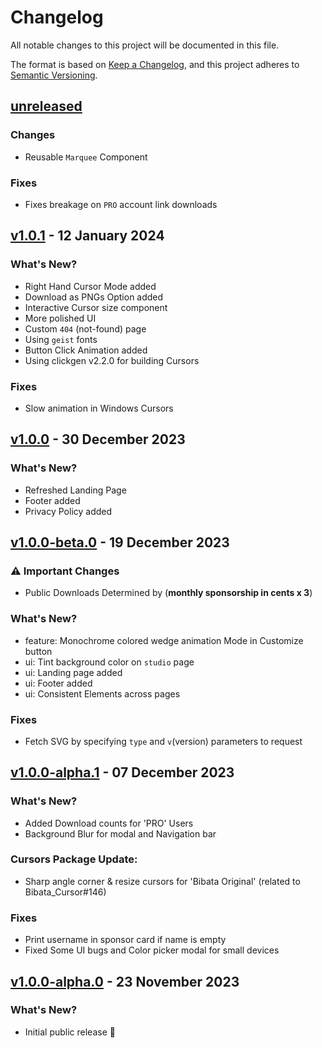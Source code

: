 # Changelog

All notable changes to this project will be documented in this file.

The format is based on [Keep a Changelog](https://keepachangelog.com/en/1.0.0/),
and this project adheres to [Semantic Versioning](https://semver.org/spec/v2.0.0.html).

## [unreleased]

### Changes

-   Reusable `Marquee` Component

### Fixes

-   Fixes breakage on `PRO` account link downloads

## [v1.0.1] - 12 January 2024

### What's New?

-   Right Hand Cursor Mode added
-   Download as PNGs Option added
-   Interactive Cursor size component
-   More polished UI
-   Custom `404` (not-found) page
-   Using `geist` fonts
-   Button Click Animation added
-   Using clickgen v2.2.0 for building Cursors

### Fixes

-   Slow animation in Windows Cursors

## [v1.0.0] - 30 December 2023

### What's New?

-   Refreshed Landing Page
-   Footer added
-   Privacy Policy added

## [v1.0.0-beta.0] - 19 December 2023

### :warning: Important Changes

-   Public Downloads Determined by (**monthly sponsorship in cents x 3**)

### What's New?

-   feature: Monochrome colored wedge animation Mode in Customize button
-   ui: Tint background color on `studio` page
-   ui: Landing page added
-   ui: Footer added
-   ui: Consistent Elements across pages

### Fixes

-   Fetch SVG by specifying `type` and `v`(version) parameters to request

## [v1.0.0-alpha.1] - 07 December 2023

### What's New?

-   Added Download counts for 'PRO' Users
-   Background Blur for modal and Navigation bar

### Cursors Package Update:

-   Sharp angle corner & resize cursors for 'Bibata Original' (related to Bibata_Cursor#146)

### Fixes

-   Print username in sponsor card if name is empty
-   Fixed Some UI bugs and Color picker modal for small devices

## [v1.0.0-alpha.0] - 23 November 2023

### What's New?

-   Initial public release 🎊

[unreleased]: https://github.com/ful1e5/bibata/compare/v1.0.1...main
[v1.0.1]: https://github.com/ful1e5/bibata/compare/v1.0.1...v1.0.0
[v1.0.0]: https://github.com/ful1e5/bibata/compare/v1.0.0...v1.0.0-beta.0
[v1.0.0-beta.0]: https://github.com/ful1e5/bibata/compare/v1.0.0-alpha.1...v1.0.0-beta.0
[v1.0.0-alpha.1]: https://github.com/ful1e5/bibata/compare/v1.0.0-alpha.0...v1.0.0-alpha.1
[v1.0.0-alpha.0]: https://github.com/ful1e5/bibata/tree/v1.0.0-alpha.0
